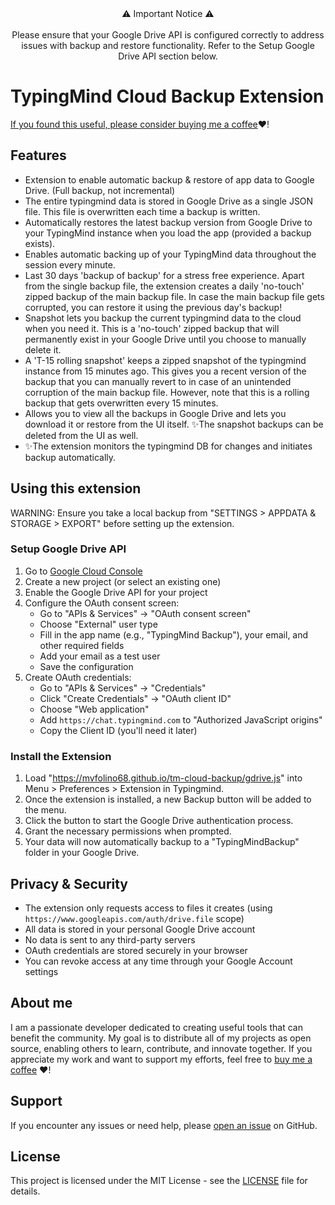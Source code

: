 <div align="center">⚠️ Important Notice ⚠️<br/><br/>
Please ensure that your Google Drive API is configured correctly to address issues with backup and restore functionality. Refer to the Setup Google Drive API section below. </div>

# TypingMind Cloud Backup Extension

[If you found this useful, please consider buying me a coffee](https://buymeacoffee.com/mvfolino68):heart:!

## Features
- Extension to enable automatic backup & restore of app data to Google Drive. (Full backup, not incremental)
- The entire typingmind data is stored in Google Drive as a single JSON file. This file is overwritten each time a backup is written.
- Automatically restores the latest backup version from Google Drive to your TypingMind instance when you load the app (provided a backup exists).
- Enables automatic backing up of your TypingMind data throughout the session every minute.
- Last 30 days 'backup of backup' for a stress free experience. Apart from the single backup file, the extension creates a daily 'no-touch' zipped backup of the main backup file. In case the main backup file gets corrupted, you can restore it using the previous day's backup!
- Snapshot lets you backup the current typingmind data to the cloud when you need it. This is a 'no-touch' zipped backup that will permanently exist in your Google Drive until you choose to manually delete it.
- A 'T-15 rolling snapshot' keeps a zipped snapshot of the typingmind instance from 15 minutes ago. This gives you a recent version of the backup that you can manually revert to in case of an unintended corruption of the main backup file. However, note that this is a rolling backup that gets overwritten every 15 minutes.
- Allows you to view all the backups in Google Drive and lets you download it or restore from the UI itself. ✨The snapshot backups can be deleted from the UI as well.
- ✨The extension monitors the typingmind DB for changes and initiates backup automatically.
  
## Using this extension
WARNING: Ensure you take a local backup from "SETTINGS > APPDATA & STORAGE > EXPORT" before setting up the extension.

### Setup Google Drive API
1. Go to [Google Cloud Console](https://console.cloud.google.com)
2. Create a new project (or select an existing one)
3. Enable the Google Drive API for your project
4. Configure the OAuth consent screen:
   - Go to "APIs & Services" → "OAuth consent screen"
   - Choose "External" user type
   - Fill in the app name (e.g., "TypingMind Backup"), your email, and other required fields
   - Add your email as a test user
   - Save the configuration
5. Create OAuth credentials:
   - Go to "APIs & Services" → "Credentials"
   - Click "Create Credentials" → "OAuth client ID"
   - Choose "Web application"
   - Add `https://chat.typingmind.com` to "Authorized JavaScript origins"
   - Copy the Client ID (you'll need it later)

### Install the Extension
1. Load "https://mvfolino68.github.io/tm-cloud-backup/gdrive.js" into Menu > Preferences > Extension in Typingmind.
2. Once the extension is installed, a new Backup button will be added to the menu. 
3. Click the button to start the Google Drive authentication process.
4. Grant the necessary permissions when prompted.
5. Your data will now automatically backup to a "TypingMindBackup" folder in your Google Drive.

## Privacy & Security
- The extension only requests access to files it creates (using `https://www.googleapis.com/auth/drive.file` scope)
- All data is stored in your personal Google Drive account
- No data is sent to any third-party servers
- OAuth credentials are stored securely in your browser
- You can revoke access at any time through your Google Account settings

## About me
I am a passionate developer dedicated to creating useful tools that can benefit the community. My goal is to distribute all of my projects as open source, enabling others to learn, contribute, and innovate together. If you appreciate my work and want to support my efforts, feel free to [buy me a coffee](https://buymeacoffee.com/mvfolino68) :heart:!

## Support
If you encounter any issues or need help, please [open an issue](https://github.com/mvfolino68/tm-cloud-backup/issues) on GitHub.

## License
This project is licensed under the MIT License - see the [LICENSE](LICENSE) file for details.
